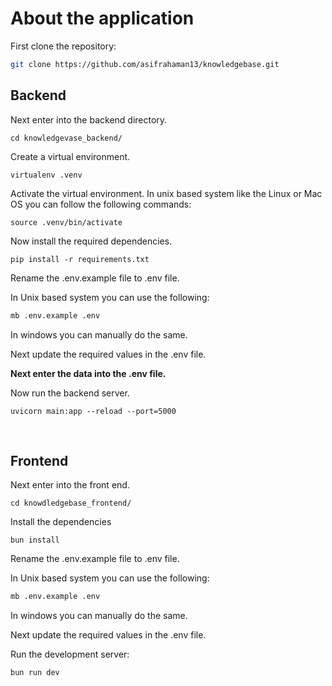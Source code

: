 # About the application

First clone the repository:

```bash
git clone https://github.com/asifrahaman13/knowledgebase.git
```


## Backend

Next enter into the backend directory.

```
cd knowledgevase_backend/
```

Create a virtual environment.

```
virtualenv .venv
```

Activate the virtual environment. In unix based system like the Linux or Mac OS you can follow the following commands:

```
source .venv/bin/activate
```

Now install the required dependencies.

```
pip install -r requirements.txt
```

Rename the .env.example file to .env file.

In Unix based system you can use the following:

```bash
mb .env.example .env
```

In windows you can manually do the same.

Next update the required values in the .env file.

**Next enter the data into the .env file.**

Now run the backend server.

```
uvicorn main:app --reload --port=5000
```

</br>

## Frontend

Next enter into the front end.

```
cd knowdledgebase_frontend/
```

Install the dependencies

```
bun install
```

Rename the .env.example file to .env file.

In Unix based system you can use the following:

```bash
mb .env.example .env
```

In windows you can manually do the same.

Next update the required values in the .env file.

Run the development server:

```
bun run dev
```
